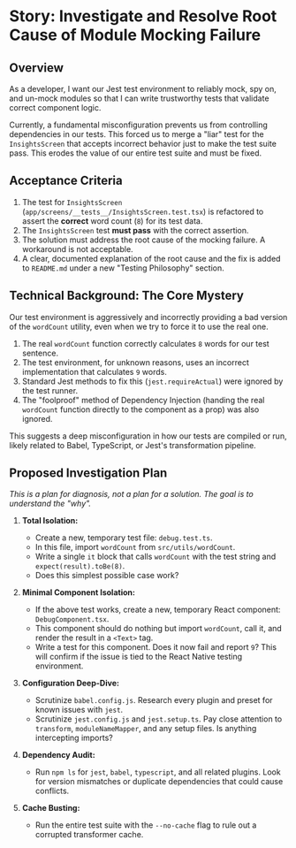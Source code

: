 # Story: Investigate and Resolve Root Cause of Module Mocking Failure

## Overview

As a developer, I want our Jest test environment to reliably mock, spy on, and un-mock modules so that I can write trustworthy tests that validate correct component logic.

Currently, a fundamental misconfiguration prevents us from controlling dependencies in our tests. This forced us to merge a "liar" test for the `InsightsScreen` that accepts incorrect behavior just to make the test suite pass. This erodes the value of our entire test suite and must be fixed.

## Acceptance Criteria

1.  The test for `InsightsScreen` (`app/screens/__tests__/InsightsScreen.test.tsx`) is refactored to assert the **correct** word count (`8`) for its test data.
2.  The `InsightsScreen` test **must pass** with the correct assertion.
3.  The solution must address the root cause of the mocking failure. A workaround is not acceptable.
4.  A clear, documented explanation of the root cause and the fix is added to `README.md` under a new "Testing Philosophy" section.

## Technical Background: The Core Mystery

Our test environment is aggressively and incorrectly providing a bad version of the `wordCount` utility, even when we try to force it to use the real one.

1.  The real `wordCount` function correctly calculates `8` words for our test sentence.
2.  The test environment, for unknown reasons, uses an incorrect implementation that calculates `9` words.
3.  Standard Jest methods to fix this (`jest.requireActual`) were ignored by the test runner.
4.  The "foolproof" method of Dependency Injection (handing the real `wordCount` function directly to the component as a prop) was also ignored.

This suggests a deep misconfiguration in how our tests are compiled or run, likely related to Babel, TypeScript, or Jest's transformation pipeline.

## Proposed Investigation Plan

*This is a plan for diagnosis, not a plan for a solution. The goal is to understand the "why".*

1.  **Total Isolation:**
    *   Create a new, temporary test file: `debug.test.ts`.
    *   In this file, import `wordCount` from `src/utils/wordCount`.
    *   Write a single `it` block that calls `wordCount` with the test string and `expect(result).toBe(8)`.
    *   Does this simplest possible case work?

2.  **Minimal Component Isolation:**
    *   If the above test works, create a new, temporary React component: `DebugComponent.tsx`.
    *   This component should do nothing but import `wordCount`, call it, and render the result in a `<Text>` tag.
    *   Write a test for this component. Does it now fail and report `9`? This will confirm if the issue is tied to the React Native testing environment.

3.  **Configuration Deep-Dive:**
    *   Scrutinize `babel.config.js`. Research every plugin and preset for known issues with `jest`.
    *   Scrutinize `jest.config.js` and `jest.setup.ts`. Pay close attention to `transform`, `moduleNameMapper`, and any setup files. Is anything intercepting imports?

4.  **Dependency Audit:**
    *   Run `npm ls` for `jest`, `babel`, `typescript`, and all related plugins. Look for version mismatches or duplicate dependencies that could cause conflicts.

5.  **Cache Busting:**
    *   Run the entire test suite with the `--no-cache` flag to rule out a corrupted transformer cache. 